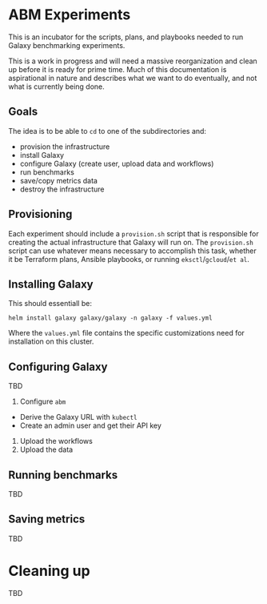 # ABM Experiments

This is an incubator for the scripts, plans, and playbooks needed to run Galaxy benchmarking experiments. 

This is a work in progress and will need a massive reorganization and clean up before it is ready for prime time.  Much of this documentation is aspirational in nature and describes what we want to do eventually, and not what is currently being done.

## Goals

The idea is to be able to `cd` to one of the subdirectories and:

- provision the infrastructure
- install Galaxy
- configure Galaxy (create user, upload data and workflows)
- run benchmarks
- save/copy metrics data
- destroy the infrastructure

## Provisioning

Each experiment should include a `provision.sh` script that is responsible for creating the actual infrastructure that Galaxy will run on.  The `provision.sh` script can use whatever means necessary to accomplish this task, whether it be Terraform plans, Ansible playbooks, or running `eksctl`/`gcloud`/`et al`.

## Installing Galaxy

This should essentiall be:

```
helm install galaxy galaxy/galaxy -n galaxy -f values.yml
```

Where the `values.yml` file contains the specific customizations need for installation on this cluster.

## Configuring Galaxy

TBD

1. Configure `abm`
  - Derive the Galaxy URL with `kubectl`
  - Create an admin user and get their API key
1. Upload the workflows
1. Upload the data

## Running benchmarks

TBD

## Saving metrics

TBD

# Cleaning up

TBD
